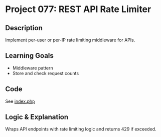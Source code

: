 # Project 077: REST API Rate Limiter

## Description
Implement per-user or per-IP rate limiting middleware for APIs.

## Learning Goals
- Middleware pattern
- Store and check request counts

## Code
See [index.php](index.php)

## Logic & Explanation
Wraps API endpoints with rate limiting logic and returns 429 if exceeded.

